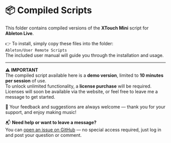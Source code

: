 # 📦 Compiled Scripts

This folder contains compiled versions of the **XTouch Mini** script for **Ableton Live**.

👉 To install, simply copy these files into the folder:  
`Ableton/User Remote Scripts`  
The included user manual will guide you through the installation and usage.

---

⚠️ **IMPORTANT**  
The compiled script available here is a **demo version**, limited to **10 minutes per session** of use.  
To unlock unlimited functionality, a **license purchase** will be required.  
Licenses will soon be available via the website, or feel free to leave me a message to get started.

💬 Your feedback and suggestions are always welcome — thank you for your support, and enjoy making music!

📬 **Need help or want to leave a message?**  
You can [open an issue on GitHub](https://github.com/Ricky-Fr/XTouch-Mini-Script/issues) — no special access required, just log in and post your question or comment.
